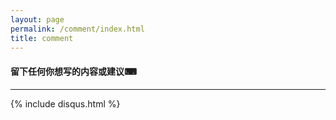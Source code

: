 ```yaml
---
layout: page
permalink: /comment/index.html
title: comment
---
```


#### 留下任何你想写的内容或建议⌨

------

{% include disqus.html %} 



<br>

<script type="text/javascript" id="clstr_globe" src="//clustrmaps.com/globe.js?d=r-ppOL0AIhirSSvLhP2V49oHMbPgpfCT6HmXFuSn7eQ"></script>